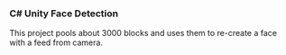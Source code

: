 ### C# Unity Face Detection

This project pools about 3000 blocks and uses them to re-create a face with a feed from camera. 
